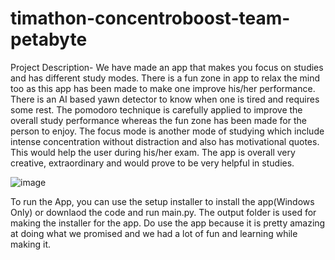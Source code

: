 # timathon-concentroboost-team-petabyte
 Project Description- We have made an app that makes you focus on studies and has different study modes. There is a fun zone in app to relax the mind too as this app has been made to make one improve his/her performance. There is an AI based yawn detector to know when one is tired and requires some rest. The pomodoro technique is carefully applied to improve the overall study performance whereas the fun zone has been made for the person to enjoy. The focus mode is another mode of studying which include intense concentration without distraction and also has motivational quotes. This would help the user during his/her exam. The app is overall very creative, extraordinary and would prove to be very helpful in studies.
 
 
 
![image](https://user-images.githubusercontent.com/80611918/162797072-aa3e0b15-fd75-4ec3-822c-650a51486c1e.png)


To run the App, you can use the setup installer to install the app(Windows Only) or downlaod the code and run main.py. The output folder is used for making the installer for the app.
Do use the app because it is pretty amazing at doing what we promised and we had a lot of fun and learning while making it.
